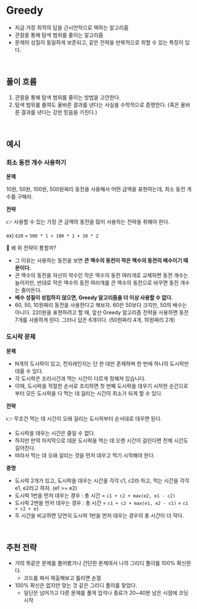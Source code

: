 # Greedy

- 지금 가장 최적의 답을 근시안적으로 택하는 알고리즘
- 관찰을 통해 탐색 범위를 줄이는 알고리즘
- 문제의 성질이 동일하게 보존되고, 같은 전략을 반복적으로 취할 수 있는 특징이 있다.

<br/>

## 풀이 흐름

1. 관찰을 통해 탐색 범위를 줄이는 방법을 고안한다.
2. 탐색 범위를 줄여도 울바른 결과를 낸다는 사실을 수학적으로 증명한다. (혹은 올바른 결과를 낸다는 강한 믿음을 가진다.)

<br/>

## 예시

### 최소 동전 개수 사용하기

**문제**

10원, 50원, 100원, 500원짜리 동전을 사용해서 어떤 금액을 표현하는데, 최소 동전 개수를 구해라.

**전략**

👉 사용할 수 있는 가장 큰 금액의 동전을 많이 사용하는 전략을 취해야 한다.

ex) `620` = `500 * 1 + 100 * 1 + 10 * 2`

🤔 왜 위 전략이 통할까?

- 그 이유는 사용하는 동전을 보면 **큰 액수의 동전이 작은 액수의 동전의 배수이기 때문이다.**
- 큰 액수의 동전을 자신의 약수인 작은 액수의 동전 여러개로 교체하면 동전 개수는 늘어지만, 반대로 작은 액수의 동전 여러개를 큰 액수의 동전으로 바꾸면 동전 개수는 줄어든다.
- **배수 성질이 성립하지 않으면, Greedy 알고리즘을 더 이상 사용할 수 없다.**
- 60, 50, 10원짜리 동전을 사용한다고 해보자. 60은 50보다 크지만, 50의 배수는 아니다. 220원을 표현하려고 할 때, 앞선 Greedy 알고리즘 전략을 사용하면 동전 7개를 사용하게 된다. 그러나 답은 6개이다. (50원짜리 4개, 10원짜리 2개)

### 도시락 문제

**문제**

- N개의 도시락이 있고, 전자레인지는 단 한 대만 존재하며 한 번에 하나의 도시락만 데울 수 있다.
- 각 도시락은 조리시간과 먹는 시간이 다르게 정해져 있습니다.
- 이때, 도시락을 적절한 순서로 조리하면 첫 번째 도시락을 데우기 시작한 순간으로부터 모든 도시락을 다 먹는 데 걸리는 시간이 최소가 되게 할 수 있다.

**전략**

👉 무조건 먹는 데 시간이 오래 걸리는 도시락부터 순서대로 데우면 된다.

- 도시락을 데우는 시간은 줄일 수 없다.
- 하지만 만약 마지막으로 데운 도시락을 먹는 데 오랜 시간이 걸린다면 전체 시간도 길어진다.
- 따라서 먹는 데 오래 걸리는 것을 먼저 데우고 먹기 시작해야 한다.

**증명**

- 도시락 2개가 있고, 도시락을 데우는 시간을 각각 c1, c2라 하고, 먹는 시간을 각각 e1, e2라고 하자. (e1 >= e2)
- 도시락 1번을 먼저 데우는 경우 : 총 시간 = `c1 + c2 + max(e2, e1 - c2)`
- 도시락 2번을 먼저 데우는 경우 : 총 시간 = `c1 + c2 + max(e1, e2 - c1)` = `c1 + c2 + e1`
- 두 시간을 비교하면 당연히 도시락 1번을 먼저 데우는 경우의 총 시간이 더 작다.

<br/>

## 추천 전략

- 거의 똑같은 문제를 풀어봤거나 간단한 문제여서 나의 그리디 풀이를 100% 확신한다.
  - 코드를 짜서 제출해보고 틀리면 손절
- 100% 확신은 없지만 맞는 것 같은 그리디 풀이를 찾았다.
  - 일단은 넘어가고 다른 문제를 풀게 업석나 종료가 20~40분 남은 시점에 코딩 시작
